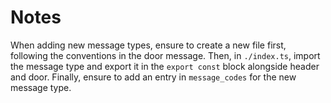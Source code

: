 # Notes

When adding new message types, ensure to create a new file first,  following the conventions in the door message.
Then, in `./index.ts`, import the message type and export it in the `export const` block alongside header and door.
Finally, ensure to add an entry in `message_codes` for the new message type.
